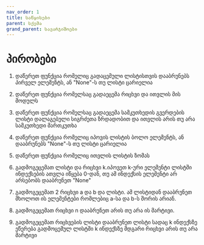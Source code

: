 ```yaml
---
nav_order: 1
title: საწყისები
parent: სქემა
grand_parent: სავარჯიშოები
---
```


# პირობები

1. დაწერეთ ფუნქცია რომელიც გადაცემული ლისტისთვის დააბრუნებს პირველ ელემენტს, ან "None"-ს თუ ლისტი ცარიელია

2. დაწერეთ ფუნქცია რომელსაც გადაეცემა რიცხვი და ითვლის მის მოდულს

3. დაწერეთ ფუნქცია რომელსაც გადაეცემა სამკუთხედის გვერდების ლისტი დალაგებული სიგრძეთა ზრდადობით და ითვლის არის თუ არა სამკუთხედი მართკუთხა

4. დაწერეთ ფუნქცია რომელიც იპოვის ლისტის ბოლო ელემენტს, ან დააბრუნებს "None"-ს თუ ლისტი ცარიელია

5. დაწერეთ ფუნქცია რომელიც ითვლის ლისტის ზომას

6. გადმოგეცემათ ლისტი და რიცხვი k.იპოვეთ k-ური ელემენტი ლისტში ინდექსების ათვლა იწყება 0-დან, თუ ამ ინდექსის ელემენტი არ არსებობს დააბრუნეთ "None"

7. გადმოგეცემათ 2 რიცხვი a და b და ლისტი. ამ ლისტიდან დააბრუნეთ მხოლოთ ის ელემენტები რომლებიც a-სა და b-ს შორის არიან.

8. გადმოგეცემათ რიცხვი n დააბრუნეთ არის თუ არა ის მარტივი.

9. გადმოგეცემათ რიცხვების ლისტი დააბრუნეთ ლისტი სადაც k ინდექსზე ეწერება გადმოცემულ ლისტში k ინდექსზე მდგარი რიცხვი არის თუ არა მარტივი
